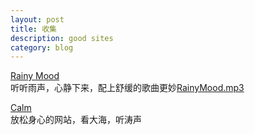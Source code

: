 ```yaml
---
layout: post
title: 收集
description: good sites
category: blog
---
```


[Rainy Mood](http://www.rainymood.com/)   
听听雨声，心静下来，配上舒缓的歌曲更妙[RainyMood.mp3](http://ishare.iask.sina.com.cn/f/19401046.html)

[Calm](http://www.calm.com/)   
放松身心的网站，看大海，听涛声
